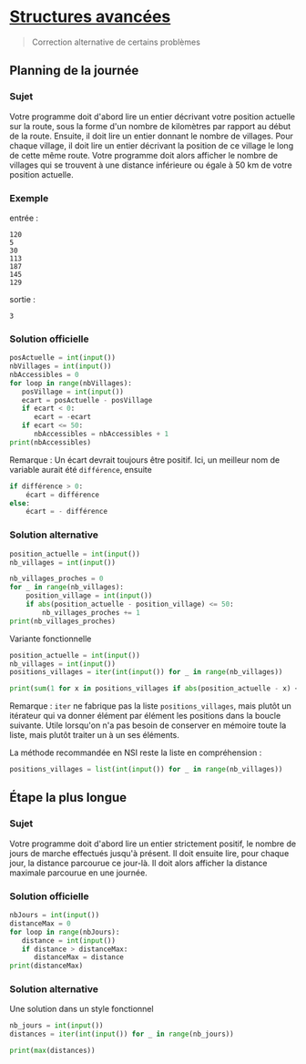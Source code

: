 # [Structures avancées](http://www.france-ioi.org/algo/chapter.php?idChapter=647)

> Correction alternative de certains problèmes

## Planning de la journée

### Sujet

 Votre programme doit d'abord lire un entier décrivant votre position actuelle sur la route, sous la forme d'un nombre de kilomètres par rapport au début de la route. Ensuite, il doit lire un entier donnant le nombre de villages. Pour chaque village, il doit lire un entier décrivant la position de ce village le long de cette même route. Votre programme doit alors afficher le nombre de villages qui se trouvent à une distance inférieure ou égale à 50 km de votre position actuelle.

### Exemple

entrée :

    120
    5
    30
    113
    187
    145
    129

sortie :

    3

### Solution officielle

```python
posActuelle = int(input())
nbVillages = int(input())
nbAccessibles = 0
for loop in range(nbVillages):
   posVillage = int(input())
   ecart = posActuelle - posVillage
   if ecart < 0:
      ecart = -ecart
   if ecart <= 50:
      nbAccessibles = nbAccessibles + 1
print(nbAccessibles)
```

Remarque
: Un écart devrait toujours être positif. Ici, un meilleur nom de variable aurait été `différence`, ensuite
```python
if différence > 0:
    écart = différence
else:
    écart = - différence

```

### Solution alternative

```python
position_actuelle = int(input())
nb_villages = int(input())

nb_villages_proches = 0
for _ in range(nb_villages):
    position_village = int(input())
    if abs(position_actuelle - position_village) <= 50:
        nb_villages_proches += 1
print(nb_villages_proches)
```

Variante fonctionnelle

```python
position_actuelle = int(input())
nb_villages = int(input())
positions_villages = iter(int(input()) for _ in range(nb_villages))

print(sum(1 for x in positions_villages if abs(position_actuelle - x) <= 50))
```

Remarque : `iter` ne fabrique pas la liste `positions_villages`, mais plutôt un itérateur qui va donner élément par élément les positions dans la boucle suivante. Utile lorsqu'on n'a pas besoin de conserver en mémoire toute la liste, mais plutôt traiter un à un ses éléments.

La méthode recommandée en NSI reste la liste en compréhension :
```python
positions_villages = list(int(input()) for _ in range(nb_villages))
```

## Étape la plus longue

### Sujet

Votre programme doit d'abord lire un entier strictement positif, le nombre de jours de marche effectués jusqu'à présent. Il doit ensuite lire, pour chaque jour, la distance parcourue ce jour-là. Il doit alors afficher la distance maximale parcourue en une journée.

### Solution officielle

```python
nbJours = int(input())
distanceMax = 0
for loop in range(nbJours):
   distance = int(input())
   if distance > distanceMax:
      distanceMax = distance
print(distanceMax)
```

### Solution alternative

Une solution dans un style fonctionnel

```python
nb_jours = int(input())
distances = iter(int(input()) for _ in range(nb_jours))

print(max(distances))
```

